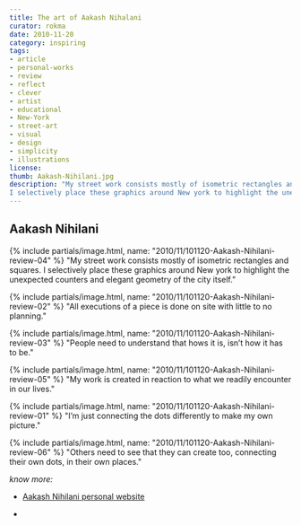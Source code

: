 ```yaml
---
title: The art of Aakash Nihalani
curator: rokma
date: 2010-11-20
category: inspiring
tags:
- article
- personal-works
- review
- reflect
- clever
- artist
- educational
- New-York
- street-art
- visual
- design
- simplicity
- illustrations
license:
thumb: Aakash-Nihilani.jpg
description: "My street work consists mostly of isometric rectangles and squares.
I selectively place these graphics around New york to highlight the unexpected counters and elegant geometry of the city itself."
---
```

## Aakash Nihilani

{% include partials/image.html, name: "2010/11/101120-Aakash-Nihilani-review-04" %}
"My street work consists mostly of isometric rectangles and squares.
I selectively place these graphics around New york to highlight the unexpected counters and elegant geometry of the city itself."

{% include partials/image.html, name: "2010/11/101120-Aakash-Nihilani-review-02" %}
"All executions of a piece is done on site with little to no planning."

{% include partials/image.html, name: "2010/11/101120-Aakash-Nihilani-review-03" %}
"People need to understand that hows it is, isn&rsquo;t how it has to be."

{% include partials/image.html, name: "2010/11/101120-Aakash-Nihilani-review-05" %}
"My work is created in reaction to what we readily encounter in our lives."

{% include partials/image.html, name: "2010/11/101120-Aakash-Nihilani-review-01" %}
"I&rsquo;m just connecting the dots differently to make my own picture."

{% include partials/image.html, name: "2010/11/101120-Aakash-Nihilani-review-06" %}
"Others need to see that they can create too, connecting their own dots, in their own places."



_know more:_

- <a   href="http://aakashnihalani.com/">Aakash Nihilani personal website</a>

- &nbsp;
